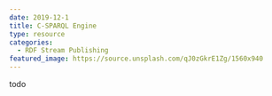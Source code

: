 ```yaml
---
date: 2019-12-1
title: C-SPARQL Engine
type: resource
categories:
  - RDF Stream Publishing
featured_image: https://source.unsplash.com/qJ0zGkrE1Zg/1560x940
---
```


todo